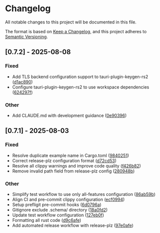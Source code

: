 # Changelog
All notable changes to this project will be documented in this file.

The format is based on [Keep a Changelog](https://keepachangelog.com/en/1.0.0/),
and this project adheres to [Semantic Versioning](https://semver.org/spec/v2.0.0.html).
## [0.7.2] - 2025-08-08

### Fixed

- Add TLS backend configuration support to tauri-plugin-keygen-rs2 ([d1ac890](https://github.com/ahonn/keygen-rs/commit/d1ac8905e37e5b7b8c7e47d974f8836da440b5ab))
- Configure tauri-plugin-keygen-rs2 to use workspace dependencies ([624297f](https://github.com/ahonn/keygen-rs/commit/624297f8847bb3274fc1927b6d702f2885115fec))

### Other

- Add CLAUDE.md with development guidance ([0e90396](https://github.com/ahonn/keygen-rs/commit/0e903960a8284b3270747cca7aa66681a2962156))

## [0.7.1] - 2025-08-03

### Fixed

- Resolve duplicate example name in Cargo.toml ([9840251](https://github.com/ahonn/keygen-rs/commit/984025196ba5575e6acd1b143c1e0fec53964b5e))
- Correct release-plz configuration format ([d72cd53](https://github.com/ahonn/keygen-rs/commit/d72cd534906f770a459e7ff05d976cd842c1af32))
- Resolve all clippy warnings and improve code quality ([f426b82](https://github.com/ahonn/keygen-rs/commit/f426b820d30d218049075d2d40089047c1370b46))
- Remove invalid path field from release-plz config ([280948b](https://github.com/ahonn/keygen-rs/commit/280948b8013a2ae3aea985d2c72da5313002ba89))

### Other

- Simplify test workflow to use only all-features configuration ([86ab59b](https://github.com/ahonn/keygen-rs/commit/86ab59b26eb850af05690c57a94d044cf0149328))
- Align CI and pre-commit clippy configuration ([ecf0994](https://github.com/ahonn/keygen-rs/commit/ecf0994b1ec5095dc3f3051b85cf6d0858ae7f6f))
- Setup prefligit pre-commit hooks ([6d0796a](https://github.com/ahonn/keygen-rs/commit/6d0796aceaff7acdd080f0dcc313a5d3fe29d5e4))
- Gitignore exclude .schema/ directory ([18a0fd2](https://github.com/ahonn/keygen-rs/commit/18a0fd24dbdf02086fedf443c053d0d4cbd6f245))
- Update test workflow configuration ([127eb0f](https://github.com/ahonn/keygen-rs/commit/127eb0f1cacaf7321b354414d1b6cc297545f9ea))
- Formatting all rust code ([d9c6afe](https://github.com/ahonn/keygen-rs/commit/d9c6afee87b69762e2dec594fd1347f62ce3f554))
- Add automated release workflow with release-plz ([97e0afe](https://github.com/ahonn/keygen-rs/commit/97e0afea5aee2d189dbc2bfbcfaf6b804ae28d5c))
